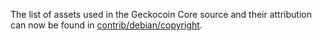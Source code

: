 The list of assets used in the Geckocoin Core source and their attribution can now be found in [contrib/debian/copyright](../contrib/debian/copyright).

